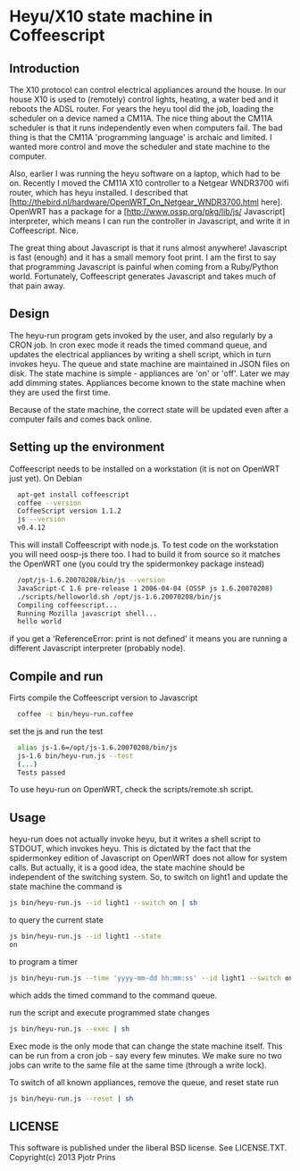 # Heyu/X10 state machine in Coffeescript

## Introduction

The X10 protocol can control electrical appliances around the house.
In our house X10 is used to (remotely) control lights, heating, a
water bed and it reboots the ADSL router. For years the heyu tool did
the job, loading the scheduler on a device named a CM11A. The nice
thing about the CM11A scheduler is that it runs independently even
when computers fail. The bad thing is that the CM11A 'programming
language' is archaic and limited. I wanted more control and move the
scheduler and state machine to the computer.

Also, earlier I was running the heyu software on a laptop, which had
to be on. Recently I moved the CM11A X10 controller to a Netgear
WNDR3700 wifi router, which has heyu installed. I described that
[http://thebird.nl/hardware/OpenWRT_On_Netgear_WNDR3700.html here].
OpenWRT has a package for a [http://www.ossp.org/pkg/lib/js/
Javascript] interpreter, which means I can run the controller in
Javascript, and write it in Coffeescript. Nice.

The great thing about Javascript is that it runs almost anywhere!
Javascript is fast (enough) and it has a small memory foot print.  I
am the first to say that programming Javascript is painful when coming
from a Ruby/Python world. Fortunately, Coffeescript generates
Javascript and takes much of that pain away.

## Design

The heyu-run program gets invoked by the user, and also regularly by a
CRON job. In cron exec mode it reads the timed command queue, and
updates the electrical appliances by writing a shell script, which in
turn invokes heyu. The queue and state machine are maintained in JSON
files on disk. The state machine is simple - appliances are 'on' or
'off'. Later we may add dimming states. Appliances become known to the
state machine when they are used the first time.

Because of the state machine, the correct state will be updated even after a
computer fails and comes back online.

## Setting up the environment

Coffeescript needs to be installed on a workstation (it is not on
OpenWRT just yet). On Debian

```sh
  apt-get install coffeescript
  coffee --version
  CoffeeScript version 1.1.2
  js --version
  v0.4.12
```

This will install Coffeescript with node.js. To test code on the
workstation you will need oosp-js there too. I had to build it from
source so it matches the OpenWRT one (you could try the spidermonkey
package instead)

```sh
  /opt/js-1.6.20070208/bin/js --version
  JavaScript-C 1.6 pre-release 1 2006-04-04 (OSSP js 1.6.20070208)
  ./scripts/helloworld.sh /opt/js-1.6.20070208/bin/js
  Compiling coffeescript...
  Running Mozilla javascript shell...
  hello world
```

if you get a 'ReferenceError: print is not defined' it means you are
running a different Javascript interpreter (probably node).

## Compile and run

Firts compile the Coffeescript version to Javascript

```sh
  coffee -c bin/heyu-run.coffee
```

set the js and run the test

```sh
  alias js-1.6=/opt/js-1.6.20070208/bin/js
  js-1.6 bin/heyu-run.js --test
  (...)
  Tests passed
```

To use heyu-run on OpenWRT, check the scripts/remote.sh script.

## Usage

heyu-run does not actually invoke heyu, but it writes a shell script
to STDOUT, which invokes heyu. This is dictated by the fact that the
spidermonkey edition of Javascript on OpenWRT does not allow for
system calls. But actually, it is a good idea, the state machine should
be independent of the switching system. So, to switch on light1 and
update the state machine the command is

```sh
js bin/heyu-run.js --id light1 --switch on | sh
```

to query the current state

```sh
js bin/heyu-run.js --id light1 --state 
on
```

to program a timer 

```sh
js bin/heyu-run.js --time 'yyyy-mm-dd hh:mm:ss' --id light1 --switch on | sh
```

which adds the timed command to the command queue.

run the script and execute programmed state changes

```sh
js bin/heyu-run.js --exec | sh
```

Exec mode is the only mode that can change the state machine itself.
This can be run from a cron job - say every few minutes. We make sure
no two jobs can write to the same file at the same time (through
a write lock).

To switch of all known appliances, remove the queue, and reset state run

```sh
js bin/heyu-run.js --reset | sh
```


## LICENSE

This software is published under the liberal BSD license. See
LICENSE.TXT. Copyright(c) 2013 Pjotr Prins

